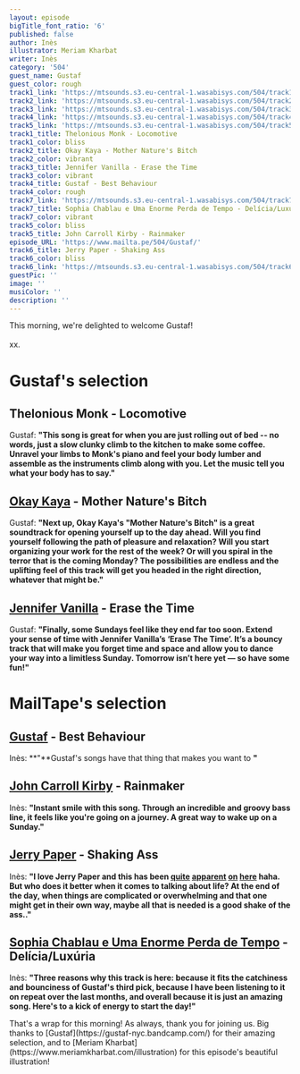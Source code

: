 ```yaml
---
layout: episode
bigTitle_font_ratio: '6'
published: false
author: Inès
illustrator: Meriam Kharbat
writer: Inès
category: '504'
guest_name: Gustaf
guest_color: rough
track1_link: 'https://mtsounds.s3.eu-central-1.wasabisys.com/504/track1.mp3'
track2_link: 'https://mtsounds.s3.eu-central-1.wasabisys.com/504/track2.mp3'
track3_link: 'https://mtsounds.s3.eu-central-1.wasabisys.com/504/track3.mp3'
track4_link: 'https://mtsounds.s3.eu-central-1.wasabisys.com/504/track4.mp3'
track5_link: 'https://mtsounds.s3.eu-central-1.wasabisys.com/504/track5.mp3'
track1_title: Thelonious Monk - Locomotive
track1_color: bliss
track2_title: Okay Kaya - Mother Nature's Bitch
track2_color: vibrant
track3_title: Jennifer Vanilla - Erase the Time
track3_color: vibrant
track4_title: Gustaf - Best Behaviour
track4_color: rough
track7_link: 'https://mtsounds.s3.eu-central-1.wasabisys.com/504/track7.mp3'
track7_title: Sophia Chablau e Uma Enorme Perda de Tempo - Delícia/Luxúria
track7_color: vibrant
track5_color: bliss
track5_title: John Carroll Kirby - Rainmaker
episode_URL: 'https://www.mailta.pe/504/Gustaf/'
track6_title: Jerry Paper - Shaking Ass
track6_color: bliss
track6_link: 'https://mtsounds.s3.eu-central-1.wasabisys.com/504/track6.mp3'
guestPic: ''
image: ''
musiColor: ''
description: ''
---
```

<p id="introduction"> This morning, we're delighted to welcome Gustaf!
  <br><br>
xx.</p>

# Gustaf's selection

## Thelonious Monk - Locomotive
Gustaf: **"**This song is great for when you are just rolling out of bed -- no words, just a slow clunky climb to the kitchen to make some coffee. Unravel your limbs to Monk's piano and feel your body lumber and assemble as the instruments climb along with you. Let the music tell you what your body has to say.**"**

## [Okay Kaya](https://okaykaya.bandcamp.com/) - Mother Nature's Bitch
Gustaf: **"**Next up, Okay Kaya's "Mother Nature's Bitch" is a great soundtrack for opening yourself up to the day ahead. Will you find yourself following the path of pleasure and relaxation? Will you start organizing your work for the rest of the week? Or will you spiral in the terror that is the coming Monday? The possibilities are endless and the uplifting feel of this track will get you headed in the right direction, whatever that might be.**"**

## [Jennifer Vanilla](https://jennifervanilla.bandcamp.com/) - Erase the Time
Gustaf: **"**Finally, some Sundays feel like they end far too soon. Extend your sense of time with Jennifer Vanilla’s ‘Erase The Time’. It’s a bouncy track that will make you forget time and space and allow you to dance your way into a limitless Sunday. Tomorrow isn’t here yet — so have some fun!**"**

# MailTape's selection

## [Gustaf](https://gustaf-nyc.bandcamp.com/) - Best Behaviour
Inès: **"**Gustaf's songs have that thing that makes you want to **"**

## [John Carroll Kirby](https://johncarrollkirby.bandcamp.com/) - Rainmaker
Inès: **"**Instant smile with this song. Through an incredible and groovy bass line, it feels like you're going on a journey. A great way to wake up on a Sunday.**"**

## [Jerry Paper](https://jerrypaper.bandcamp.com/) - Shaking Ass
Inès: **"**I love Jerry Paper and this has been [quite](https://www.mailta.pe/327/jerry-paper/) [apparent](https://www.mailta.pe/308/cmon/) [on](https://www.mailta.pe/274/aldous-rh/) [here](https://www.mailta.pe/289/hector-gachan/) haha. But who does it better when it comes to talking about life? At the end of the day, when things are complicated or overwhelming and that one might get in their own way, maybe all that is needed is a good shake of the ass..**"**

## [Sophia Chablau e Uma Enorme Perda de Tempo](https://sophiachablaueumaenormeperdade.bandcamp.com/) - Delícia/Luxúria
Inès: **"**Three reasons why this track is here: because it fits the catchiness and bounciness of Gustaf's third pick, because I have been listening to it on repeat over the last months, and overall because it is just an amazing song. Here's to a kick of energy to start the day!**"**

<p id="outroduction">That's a wrap for this morning! As always, thank you for joining us. Big thanks to [Gustaf](https://gustaf-nyc.bandcamp.com/) for their amazing selection, and to [Meriam Kharbat](https://www.meriamkharbat.com/illustration) for this episode's beautiful illustration!</p>
